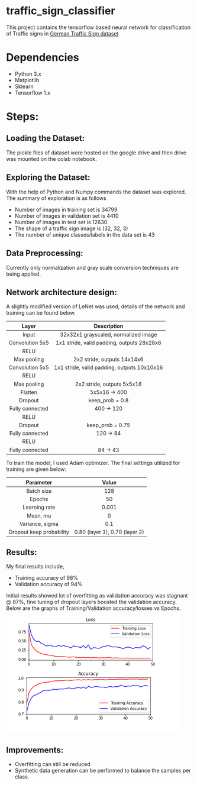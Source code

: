 # traffic_sign_classifier

This project contains the tensorflow based neural network for classification of Traffic signs in [German Traffic Sign dataset](http://benchmark.ini.rub.de/?section=gtsrb&subsection=dataset)

# Dependencies

* Python 3.x
* Matplotlib
* Sklearn
* Tensorflow 1.x

# Steps:

## Loading the Dataset:

The pickle files of dataset were hosted on the google drive and then drive was mounted on the colab notebook.

## Exploring the Dataset:

With the help of Python and Numpy commands the dataset was explored. The summary of exploration is as follows

* Number of images in training set is 34799
* Number of images in validation set is 4410
* Number of images in test set is 12630
* The shape of a traffic sign image is (32, 32, 3)
* The number of unique classes/labels in the data set is 43

## Data Preprocessing:

Currently only normalization and gray scale conversion techniques are being applied. 

## Network architecture design:

A slightly modified version of LeNet was used, details of the network and training can be found below.

| Layer         		|     Description	        					| 
|:---------------------:|:---------------------------------------------:| 
| Input         		| 32x32x1 grayscaled, normalized image   							| 
| Convolution 5x5     	| 1x1 stride, valid padding, outputs 28x28x6 	|
| RELU					|												|
| Max pooling	      	| 2x2 stride,  outputs 14x14x6 				|
| Convolution 5x5     	| 1x1 stride, valid padding, outputs 10x10x16 	|
| RELU					|												|
| Max pooling	      	| 2x2 stride,  outputs 5x5x16 				|
| Flatten					|					5x5x16 -> 400							|
| Dropout     | keep_prob = 0.8    |
| Fully connected    | 400 -> 120 |
| RELU					|												|
| Dropout     | keep_prob = 0.75    |
| Fully connected    | 120 -> 84 |
| RELU					|												|
| Fully connected    | 84 -> 43 |

To train the model, I used Adam optimizer. The final settings utilized for training are given below:

| Parameter        		|     Value        					| 
|:---------------------:|:-------------------------------------:| 
| Batch size         		| 128   							| 
| Epochs     	| 50 	|
| Learning rate					|		0.001										|
| Mean, mu	      	| 0 				|
| Variance, sigma     	| 0.1 	|
| Dropout keep probability | 0.80 (layer 1), 0.70 (layer 2)|

## Results:

My final results include,

* Training accuracy of 98%
* Validation accuracy of 94%

Initial results showed lot of overfitting as validation accuracy was stagnant @ 87%, fine tuning of dropout layers boosted the validation accuracy.
Below are the graphs of Training/Validation accuracy/losses vs Epochs.

![alt text](./images/graphs.PNG?raw=true)

## Improvements:

* Overfitting can still be reduced
* Synthetic data generation can be performed to balance the samples per class.